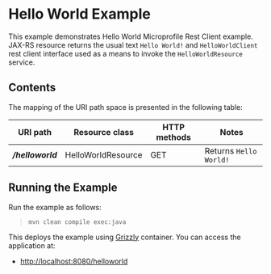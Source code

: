 [//]: # " Copyright (c) 2015, 2018 Oracle and/or its affiliates. All rights reserved. "
[//]: # " (Portions) Copyright (c) 2018 Payara Foundation and/or its affiliates. "
[//]: # " "
[//]: # " This program and the accompanying materials are made available under the "
[//]: # " terms of the Eclipse Distribution License v. 1.0, which is available at "
[//]: # " http://www.eclipse.org/org/documents/edl-v10.php. "
[//]: # " "
[//]: # " SPDX-License-Identifier: BSD-3-Clause "

Hello World Example
===================

This example demonstrates Hello World Microprofile Rest Client example.
JAX-RS resource returns the usual text `Hello World!` 
and `HelloWorldClient` rest client interface used as a means to invoke the `HelloWorldResource` service.

Contents
--------

The mapping of the URI path space is presented in the following table:

URI path             | Resource class      | HTTP methods | Notes
-------------------- | ------------------- | ------------ | --------------------------------------------------------
**_/helloworld_**    | HelloWorldResource  |  GET         |  Returns `Hello World!`

Running the Example
-------------------

Run the example as follows:

>     mvn clean compile exec:java

This deploys the example using [Grizzly](http://grizzly.java.net/) container. You can access the application at:

-   <http://localhost:8080/helloworld>
